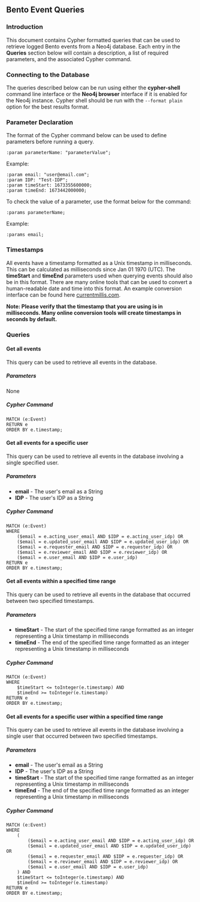 ## Bento Event Queries
### Introduction
This document contains Cypher formatted queries that can be used to retrieve logged Bento events from a Neo4j database. Each entry in the **Queries** section below will contain a description, a list of required parameters, and the associated Cypher command. 
### Connecting to the Database
The queries described below can be run using either the **cypher-shell** command line interface or the **Neo4j browser** interface if it is enabled for the Neo4j instance. Cypher shell should be run with the `--format plain` option for the best results format.
### Parameter Declaration
The format of the Cypher command below can be used to define parameters before running a query.

```
:param parameterName: "parameterValue";
```
Example:
```
:param email: "user@email.com";
:param IDP: "Test-IDP";
:param timeStart: 1673355600000;
:param timeEnd: 1673442000000;
```
To check the value of a parameter, use the format below for the command:
```
:params parameterName;
```
Example:
```
:params email;
```
### Timestamps
All events have a timestamp formatted as a Unix timestamp in milliseconds. This can be calculated as milliseconds since Jan 01 1970 (UTC). The **timeStart** and **timeEnd** parameters used when querying events should also be in this format. There are many online tools that can be used to convert a human-readable date and time into this format. An example conversion interface can be found here [currentmillis.com](https://currentmillis.com/).

**Note: Please verify that the timestamp that you are using is in milliseconds. Many online conversion tools will create timestamps in seconds by default.**
### Queries
#### Get all events
This query can be used to retrieve all events in the database.
##### Parameters
None
##### Cypher Command
```
MATCH (e:Event)
RETURN e
ORDER BY e.timestamp;
```

#### Get all events for a specific user
This query can be used to retrieve all events in the database involving a single specified user. 
##### Parameters
* **email** - The user's email as a String
* **IDP** - The user's IDP as a String
##### Cypher Command
```
MATCH (e:Event) 
WHERE
	($email = e.acting_user_email AND $IDP = e.acting_user_idp) OR
	($email = e.updated_user_email AND $IDP = e.updated_user_idp) OR
	($email = e.requester_email AND $IDP = e.requester_idp) OR
	($email = e.reviewer_email AND $IDP = e.reviewer_idp) OR
	($email = e.user_email AND $IDP = e.user_idp)
RETURN e
ORDER BY e.timestamp;
```

#### Get all events within a specified time range
This query can be used to retrieve all events in the database that occurred between two specified timestamps.
##### Parameters
* **timeStart** - The start of the specified time range formatted as an integer representing a Unix timestamp in milliseconds
* **timeEnd** - The end of the specified time range formatted as an integer representing a Unix timestamp in milliseconds
##### Cypher Command
```
MATCH (e:Event) 
WHERE
	$timeStart <= toInteger(e.timestamp) AND
	$timeEnd >= toInteger(e.timestamp)
RETURN e
ORDER BY e.timestamp;
```

#### Get all events for a specific user within a specified time range
This query can be used to retrieve all events in the database involving a single user that occurred between two specified timestamps.
##### Parameters
* **email** - The user's email as a String
* **IDP** - The user's IDP as a String
* **timeStart** - The start of the specified time range formatted as an integer representing a Unix timestamp in milliseconds
* **timeEnd** - The end of the specified time range formatted as an integer representing a Unix timestamp in milliseconds
##### Cypher Command
```
MATCH (e:Event) 
WHERE
	(
		($email = e.acting_user_email AND $IDP = e.acting_user_idp) OR
		($email = e.updated_user_email AND $IDP = e.updated_user_idp) OR
		($email = e.requester_email AND $IDP = e.requester_idp) OR
		($email = e.reviewer_email AND $IDP = e.reviewer_idp) OR
		($email = e.user_email AND $IDP = e.user_idp)
	) AND
	$timeStart <= toInteger(e.timestamp) AND
	$timeEnd >= toInteger(e.timestamp)
RETURN e
ORDER BY e.timestamp;
```
